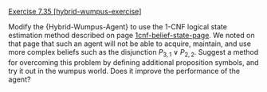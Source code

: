 [Exercise 7.35 \[hybrid-wumpus-exercise\]](7-35/)

Modify the {Hybrid-Wumpus-Agent} to use the 1-CNF logical state
estimation method described on page [1cnf-belief-state-page](#/). We noted on that page
that such an agent will not be able to acquire, maintain, and use more
complex beliefs such as the disjunction $P_{3,1}\lor P_{2,2}$. Suggest a
method for overcoming this problem by defining additional proposition
symbols, and try it out in the wumpus world. Does it improve the
performance of the agent?
